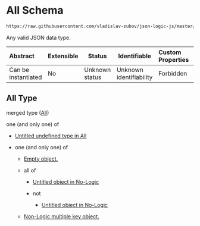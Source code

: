 # All Schema

```txt
https://raw.githubusercontent.com/vladislav-zubov/json-logic-js/master/schemas/common/all-types.json
```

Any valid JSON data type.


| Abstract            | Extensible | Status         | Identifiable            | Custom Properties | Additional Properties | Access Restrictions | Defined In                                                     |
| :------------------ | ---------- | -------------- | ----------------------- | :---------------- | --------------------- | ------------------- | -------------------------------------------------------------- |
| Can be instantiated | No         | Unknown status | Unknown identifiability | Forbidden         | Allowed               | none                | [all-types.json](common/all-types.json "open original schema") |

## All Type

merged type ([All](all-types.md))

one (and only one) of

-   [Untitled undefined type in All](all-types-oneof-0.md "check type definition")
-   one (and only one) of

    -   [Empty object.](no-logic-object-oneof-empty-object.md "check type definition")
    -   all of

        -   [Untitled object in No-Logic](no-logic-object-oneof-non-logic-single-key-object-allof-0.md "check type definition")
        -   not

            -   [Untitled object in No-Logic](no-logic-object-oneof-non-logic-single-key-object-allof-1-not.md "check type definition")
    -   [Non-Logic multiple key object.](no-logic-object-oneof-non-logic-multiple-key-object.md "check type definition")
